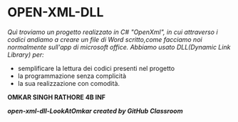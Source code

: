 # OPEN-XML-DLL
*Quì troviamo un progetto realizzato in C# "OpenXml", in cui attraverso i codici andiamo a creare un file di Word scritto,come facciamo noi normalmente sull'app di microsoft office.*
*Abbiamo usato DLL(Dynamic Link Library) per:*
*  semplificare la lettura dei codici presenti nel progetto
*  la programmazione senza complicità
*  la sua realizzazione con comodità.

**OMKAR SINGH RATHORE 4B INF**


***open-xml-dll-LookAtOmkar created by GitHub Classroom***

